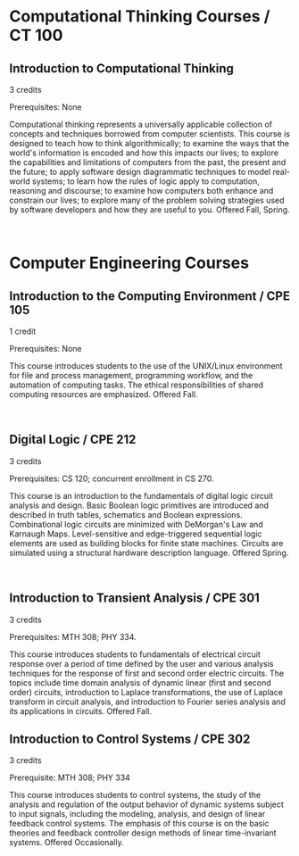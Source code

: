 # Computational Thinking Courses / CT 100
## Introduction to Computational Thinking
 3 credits

Prerequisites: None

Computational thinking represents a universally applicable collection of concepts and techniques borrowed from computer scientists. This course is designed to teach how to think algorithmically; to examine the ways that the world's information is encoded and how this impacts our lives; to explore the capabilities and limitations of computers from the past, the present and the future; to apply software design diagrammatic techniques to model real-world systems; to learn how the rules of logic apply to computation, reasoning and discourse; to examine how computers both enhance and constrain our lives; to explore many of the problem solving strategies used by software developers and how they are useful to you. Offered Fall, Spring.

&nbsp; 

# Computer Engineering Courses 
## Introduction to the Computing Environment / CPE 105
 1 credit

Prerequisites: None

This course introduces students to the use of the UNIX/Linux environment for file and process management, programming workflow, and the automation of computing tasks. The ethical responsibilities of shared computing resources are emphasized. Offered Fall.

&nbsp; 
## Digital Logic / CPE 212
 3 credits

Prerequisites: CS 120; concurrent enrollment in CS 270.

This course is an introduction to the fundamentals of digital logic circuit analysis and design. Basic Boolean logic primitives are introduced and described in truth tables, schematics and Boolean expressions. Combinational logic circuits are minimized with DeMorgan's Law and Karnaugh Maps. Level-sensitive and edge-triggered sequential logic elements are used as building blocks for finite state machines. Circuits are simulated using a structural hardware description language. Offered Spring.


&nbsp; 
## Introduction to Transient Analysis / CPE 301
 3 credits

Prerequisites: MTH 308; PHY 334.

This course introduces students to fundamentals of electrical circuit response over a period of time defined by the user and various analysis techniques for the response of first and second order electric circuits. The topics include time domain analysis of dynamic linear (first and second order) circuits, introduction to Laplace transformations, the use of Laplace transform in circuit analysis, and introduction to Fourier series analysis and its applications in circuits. Offered Fall.
&nbsp; 
## Introduction to Control Systems / CPE 302
 3 credits

Prerequisite: MTH 308; PHY 334

This course introduces students to control systems, the study of the analysis and regulation of the output behavior of dynamic systems subject to input signals, including the modeling, analysis, and design of linear feedback control systems. The emphasis of this course is on the basic theories and feedback controller design methods of linear time-invariant systems. Offered Occasionally.
&nbsp; 